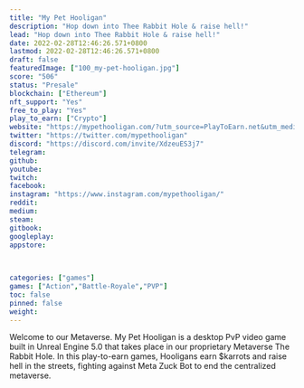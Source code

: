 ```yaml
---
title: "My Pet Hooligan"
description: "Hop down into Thee Rabbit Hole & raise hell!"
lead: "Hop down into Thee Rabbit Hole & raise hell!"
date: 2022-02-28T12:46:26.571+0800
lastmod: 2022-02-28T12:46:26.571+0800
draft: false
featuredImage: ["100_my-pet-hooligan.jpg"]
score: "506"
status: "Presale"
blockchain: ["Ethereum"]
nft_support: "Yes"
free_to_play: "Yes"
play_to_earn: ["Crypto"]
website: "https://mypethooligan.com/?utm_source=PlayToEarn.net&utm_medium=organic&utm_campaign=gamepage"
twitter: "https://twitter.com/mypethooligan"
discord: "https://discord.com/invite/XdzeuES3j7"
telegram: 
github: 
youtube: 
twitch: 
facebook: 
instagram: "https://www.instagram.com/mypethooligan/"
reddit: 
medium: 
steam: 
gitbook: 
googleplay: 
appstore: 

  
    
categories: ["games"]
games: ["Action","Battle-Royale","PVP"]
toc: false
pinned: false
weight: 
---
```

Welcome to our Metaverse. My Pet Hooligan is a desktop PvP video game built in Unreal Engine 5.0 that takes place in our proprietary Metaverse The Rabbit Hole. In this play-to-earn games, Hooligans earn $karrots and raise hell in the streets, fighting against Meta Zuck Bot to end the centralized metaverse.